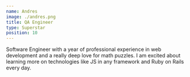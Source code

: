```yaml
---
name: Andres
image: ./andres.png
title: QA Engineer
type: Superstar
position: 10
---
```

Software Engineer with a year of professional experience in web development and a really deep love for math puzzles. I am excited about learning more on technologies like JS in any framework and Ruby on Rails every day. 